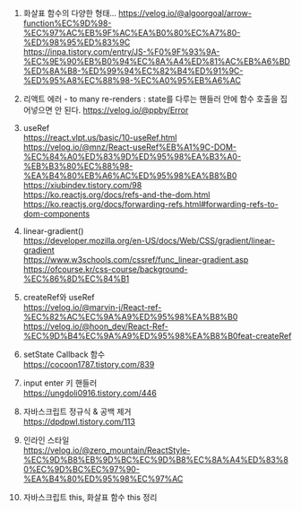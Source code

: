 1. 화살표 함수의 다양한 형태...
https://velog.io/@algoorgoal/arrow-function%EC%9D%98-%EC%97%AC%EB%9F%AC%EA%B0%80%EC%A7%80-%ED%98%95%ED%83%9C  
https://inpa.tistory.com/entry/JS-%F0%9F%93%9A-%EC%9E%90%EB%B0%94%EC%8A%A4%ED%81%AC%EB%A6%BD%ED%8A%B8-%ED%99%94%EC%82%B4%ED%91%9C-%ED%95%A8%EC%88%98-%EC%A0%95%EB%A6%AC  

2. 리액트 에러 - to many re-renders : state를 다루는 핸들러 안에 함수 호출을 집어넣으면 안 된다. 
https://velog.io/@ppby/Error  

3. useRef  
https://react.vlpt.us/basic/10-useRef.html  
https://velog.io/@mnz/React-useRef%EB%A1%9C-DOM-%EC%84%A0%ED%83%9D%ED%95%98%EA%B3%A0-%EB%B3%80%EC%88%98-%EA%B4%80%EB%A6%AC%ED%95%98%EA%B8%B0  
https://xiubindev.tistory.com/98  
https://ko.reactjs.org/docs/refs-and-the-dom.html  
https://ko.reactjs.org/docs/forwarding-refs.html#forwarding-refs-to-dom-components  

4. linear-gradient()  
https://developer.mozilla.org/en-US/docs/Web/CSS/gradient/linear-gradient  
https://www.w3schools.com/cssref/func_linear-gradient.asp  
https://ofcourse.kr/css-course/background-%EC%86%8D%EC%84%B1

5. createRef와 useRef  
https://velog.io/@marvin-j/React-ref-%EC%82%AC%EC%9A%A9%ED%95%98%EA%B8%B0  
https://velog.io/@hoon_dev/React-Ref-%EC%9D%B4%EC%9A%A9%ED%95%98%EA%B8%B0feat-createRef  

6. setState Callback 함수  
https://cocoon1787.tistory.com/839  

7. input enter 키 핸들러  
https://ungdoli0916.tistory.com/446  

8. 자바스크립트 정규식 & 공백 제거  
https://dpdpwl.tistory.com/113  

9. 인라인 스타일  
https://velog.io/@zero_mountain/ReactStyle-%EC%9D%B8%EB%9D%BC%EC%9D%B8%EC%8A%A4%ED%83%80%EC%9D%BC%EC%97%90-%EA%B4%80%ED%95%98%EC%97%AC  

10. 자바스크립트 this, 화살표 함수 this 정리
